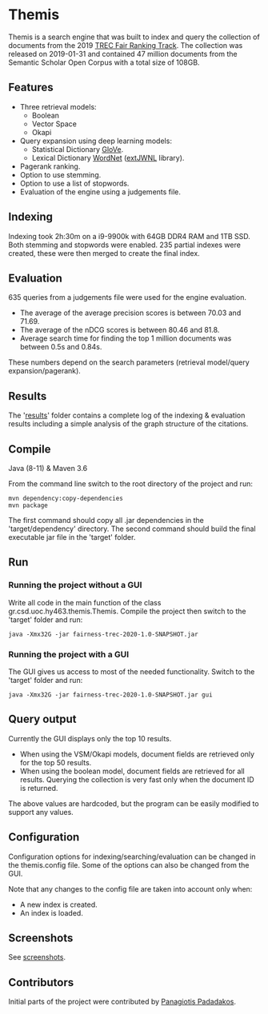 # Themis

Themis is a search engine that was built to index and query the collection of documents from the 2019 [TREC Fair Ranking Track](https://fair-trec.github.io/). The collection was released on 2019-01-31 and contained 47 million documents from the Semantic Scholar Open Corpus with a total size of 108GB.

## Features

* Three retrieval models:
  * Boolean
  * Vector Space
  * Okapi
* Query expansion using deep learning models:
  * Statistical Dictionary [GloVe](https://nlp.stanford.edu/projects/glove/).
  * Lexical Dictionary [WordNet](https://wordnet.princeton.edu/) ([extJWNL](http://extjwnl.sourceforge.net/) library).
* Pagerank ranking.
* Option to use stemming.
* Option to use a list of stopwords.
* Evaluation of the engine using a judgements file.

## Indexing

Indexing took 2h:30m on a i9-9900k with 64GB DDR4 RAM and 1TB SSD. Both stemming and stopwords were enabled. 235 partial indexes were created, these were then merged to create the final index.

## Evaluation

635 queries from a judgements file were used for the engine evaluation.

* The average of the average precision scores is between 70.03 and 71.69.
* The average of the nDCG scores is between 80.46 and 81.8.
* Average search time for finding the top 1 million documents was between 0.5s and 0.84s.

These numbers depend on the search parameters (retrieval model/query expansion/pagerank).

## Results

The '[results](results/)' folder contains a complete log of the indexing & evaluation results including a simple analysis of the graph structure of the citations.

## Compile

Java (8-11) & Maven 3.6

From the command line switch to the root directory of the project and run:

    mvn dependency:copy-dependencies
    mvn package

The first command should copy all .jar dependencies in the 'target/dependency' directory. The second command should build the final executable jar file in the 'target' folder.

## Run

### Running the project without a GUI

Write all code in the main function of the class gr.csd.uoc.hy463.themis.Themis. Compile the project then switch to the 'target' folder and run:

    java -Xmx32G -jar fairness-trec-2020-1.0-SNAPSHOT.jar

### Running the project with a GUI

The GUI gives us access to most of the needed functionality. Switch to the 'target' folder and run:

    java -Xmx32G -jar fairness-trec-2020-1.0-SNAPSHOT.jar gui

## Query output

Currently the GUI displays only the top 10 results.

* When using the VSM/Okapi models, document fields are retrieved only for the top 50 results.
* When using the boolean model, document fields are retrieved for all results. Querying the collection is very fast only when the document ID is returned.

The above values are hardcoded, but the program can be easily modified to support any values.

## Configuration

Configuration options for indexing/searching/evaluation can be changed in the themis.config file. Some of the options can also be changed from the GUI.

Note that any changes to the config file are taken into account only when:

* A new index is created.
* An index is loaded.

## Screenshots

See [screenshots](screenshots/).

## Contributors

Initial parts of the project were contributed by [Panagiotis Padadakos](https://github.com/papadako).
